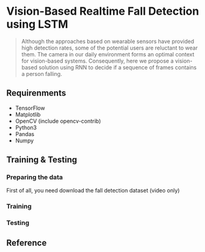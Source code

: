 # Vision-Based Realtime Fall Detection using LSTM

> Although the approaches based on wearable sensors have provided high detection rates, some of the potential users are reluctant to wear them. The camera in our daily environment forms an optimal context for vision-based systems. Consequently, here we propose a vision-based solution using RNN to decide if a sequence of frames contains a person falling.

## Requirenments
* TensorFlow
* Matplotlib
* OpenCV (include opencv-contrib)
* Python3
* Pandas
* Numpy

## Training & Testing
### Preparing the data
First of all, you need download the fall detection dataset (video only)


### Training


### Testing


## Reference
